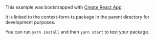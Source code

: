This example was bootstrapped with [Create React App](https://github.com/facebook/create-react-app).

It is linked to the context-form-ts package in the parent directory for development purposes.

You can run `yarn install` and then `yarn start` to test your package.
